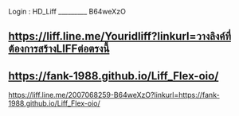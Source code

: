 Login :
HD_Liff   _________    B64weXzO

https://liff.line.me/Youridliff?linkurl=วางลิงค์ที่ต้องการสร้างLIFFต่อตรงนี้
-
https://fank-1988.github.io/Liff_Flex-oio/
-


https://liff.line.me/2007068259-B64weXzO?linkurl=https://fank-1988.github.io/Liff_Flex-oio/

